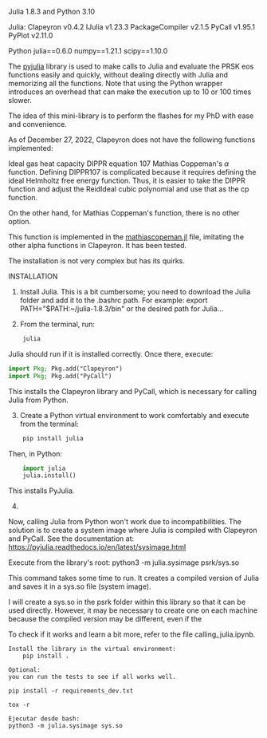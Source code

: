 Julia 1.8.3 and Python 3.10

Julia: 
Clapeyron v0.4.2
IJulia v1.23.3
PackageCompiler v2.1.5
PyCall v1.95.1
PyPlot v2.11.0

Python
julia==0.6.0
numpy==1.21.1
scipy==1.10.0

The [pyjulia](https://github.com/JuliaPy/pyjulia) library is used to make calls 
to Julia and evaluate the PRSK eos functions easily and quickly, without 
dealing directly with Julia and memorizing all the functions. Note that using 
the Python wrapper introduces an overhead that can make the execution up to 10 
or 100 times slower.

The idea of this mini-library is to perform the flashes for my PhD with ease 
and convenience.

As of December 27, 2022, Clapeyron does not have the following functions 
implemented:

Ideal gas heat capacity DIPPR equation 107
Mathias Coppeman's ${\alpha}$ function.
Defining DIPPR107 is complicated because it requires defining the ideal
Helmholtz free energy function. Thus, it is easier to take the DIPPR function 
and adjust the ReidIdeal cubic polynomial and use that as the cp function.

On the other hand, for Mathias Coppeman's function, there is no other option.

This function is implemented in the 
[mathiascopeman.jl](/psrk/julia/mathiascopeman.jl) file, imitating the other 
alpha functions in Clapeyron. It has been tested.


The installation is not very complex but has its quirks.

INSTALLATION

1) Install Julia. This is a bit cumbersome; you need to download the Julia 
folder and add it to the .bashrc path. For example:
    export PATH="$PATH:~/julia-1.8.3/bin"
or the desired path for Julia...

2) From the terminal, run:
```bash
    julia
```
Julia should run if it is installed correctly. Once there, execute:
```Julia
import Pkg; Pkg.add("Clapeyron")
import Pkg; Pkg.add("PyCall")
```  
This installs the Clapeyron library and PyCall, which is necessary for calling Julia from Python.

3) Create a Python virtual environment to work comfortably and execute from the terminal:
```bash
    pip install julia
```
Then, in Python:
```python
    import julia
    julia.install()
```
This installs PyJulia.

4) 
Now, calling Julia from Python won't work due to incompatibilities. 
The solution is to create a system image where Julia is compiled with 
Clapeyron and PyCall. See the documentation at: 
https://pyjulia.readthedocs.io/en/latest/sysimage.html

Execute from the library's root:
python3 -m julia.sysimage psrk/sys.so

This command takes some time to run. It creates a compiled version of Julia and 
saves it in a sys.so file (system image). 

I will create a sys.so in the psrk folder within this library so that it can 
be used directly. However, it may be necessary to create one on each machine 
because the compiled version may be different, even if the

 To check if it works and learn a bit more, refer to the file calling_julia.ipynb.

    Install the library in the virtual environment:
        pip install .

    Optional:
    you can run the tests to see if all works well.

    pip install -r requirements_dev.txt

    tox -r

    Ejecutar desde bash:  
    python3 -m julia.sysimage sys.so
